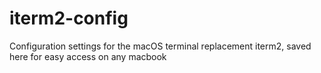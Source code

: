 # iterm2-config
Configuration settings for the macOS terminal replacement iterm2, saved here for easy access on any macbook

